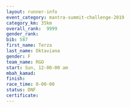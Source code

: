 ```yaml
---
layout: runner-info 
event_category: mantra-summit-challenge-2019 
category_km: 35km 
overall_rank:  9999
gender_rank: 
bib: 587
first_name: Terza
last_name: Oktaviana
gender: F
team_name: RGO
start: Sun, 12-00-00 am
mbah_kamad: 
finish: 
race_time: 0-00-00
status: DNF
certificate: 
---
```

